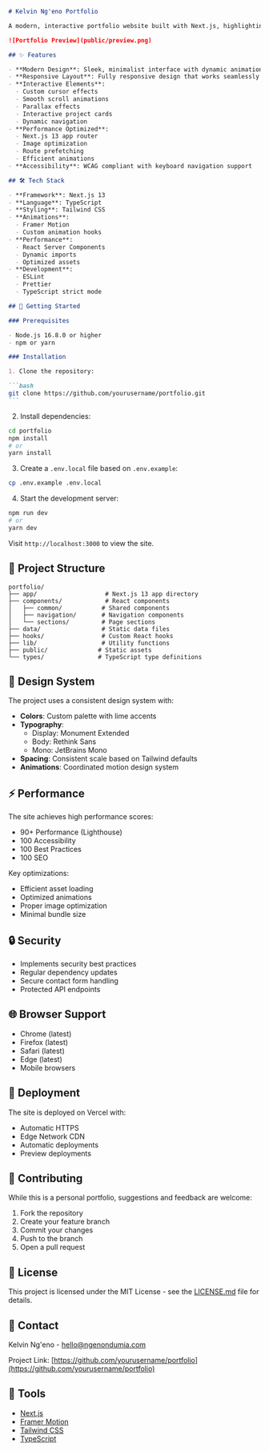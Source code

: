 ````markdown
# Kelvin Ng'eno Portfolio

A modern, interactive portfolio website built with Next.js, highlighting my work as a Full Stack Developer and AI Engineer. The site features smooth animations, responsive design, and optimal performance.

![Portfolio Preview](public/preview.png)

## ✨ Features

- **Modern Design**: Sleek, minimalist interface with dynamic animations
- **Responsive Layout**: Fully responsive design that works seamlessly across all devices
- **Interactive Elements**:
  - Custom cursor effects
  - Smooth scroll animations
  - Parallax effects
  - Interactive project cards
  - Dynamic navigation
- **Performance Optimized**:
  - Next.js 13 app router
  - Image optimization
  - Route prefetching
  - Efficient animations
- **Accessibility**: WCAG compliant with keyboard navigation support

## 🛠 Tech Stack

- **Framework**: Next.js 13
- **Language**: TypeScript
- **Styling**: Tailwind CSS
- **Animations**:
  - Framer Motion
  - Custom animation hooks
- **Performance**:
  - React Server Components
  - Dynamic imports
  - Optimized assets
- **Development**:
  - ESLint
  - Prettier
  - TypeScript strict mode

## 🚀 Getting Started

### Prerequisites

- Node.js 16.8.0 or higher
- npm or yarn

### Installation

1. Clone the repository:

```bash
git clone https://github.com/yourusername/portfolio.git
```
````

2. Install dependencies:

```bash
cd portfolio
npm install
# or
yarn install
```

3. Create a `.env.local` file based on `.env.example`:

```bash
cp .env.example .env.local
```

4. Start the development server:

```bash
npm run dev
# or
yarn dev
```

Visit `http://localhost:3000` to view the site.

## 📁 Project Structure

```
portfolio/
├── app/                   # Next.js 13 app directory
├── components/            # React components
│   ├── common/           # Shared components
│   ├── navigation/       # Navigation components
│   └── sections/         # Page sections
├── data/                 # Static data files
├── hooks/                # Custom React hooks
├── lib/                  # Utility functions
├── public/              # Static assets
└── types/               # TypeScript type definitions
```

## 🎨 Design System

The project uses a consistent design system with:

- **Colors**: Custom palette with lime accents
- **Typography**:
  - Display: Monument Extended
  - Body: Rethink Sans
  - Mono: JetBrains Mono
- **Spacing**: Consistent scale based on Tailwind defaults
- **Animations**: Coordinated motion design system

## ⚡ Performance

The site achieves high performance scores:

- 90+ Performance (Lighthouse)
- 100 Accessibility
- 100 Best Practices
- 100 SEO

Key optimizations:

- Efficient asset loading
- Optimized animations
- Proper image optimization
- Minimal bundle size

## 🔒 Security

- Implements security best practices
- Regular dependency updates
- Secure contact form handling
- Protected API endpoints

## 🌐 Browser Support

- Chrome (latest)
- Firefox (latest)
- Safari (latest)
- Edge (latest)
- Mobile browsers

## 🚀 Deployment

The site is deployed on Vercel with:

- Automatic HTTPS
- Edge Network CDN
- Automatic deployments
- Preview deployments

## 🤝 Contributing

While this is a personal portfolio, suggestions and feedback are welcome:

1. Fork the repository
2. Create your feature branch
3. Commit your changes
4. Push to the branch
5. Open a pull request

## 📝 License

This project is licensed under the MIT License - see the [LICENSE.md](LICENSE.md) file for details.

## 📧 Contact

Kelvin Ng'eno - hello@ngenondumia.com

Project Link: [https://github.com/yourusername/portfolio](https://github.com/yourusername/portfolio)

## 🙏 Tools

- [Next.js](https://nextjs.org/)
- [Framer Motion](https://www.framer.com/motion/)
- [Tailwind CSS](https://tailwindcss.com/)
- [TypeScript](https://www.typescriptlang.org/)
